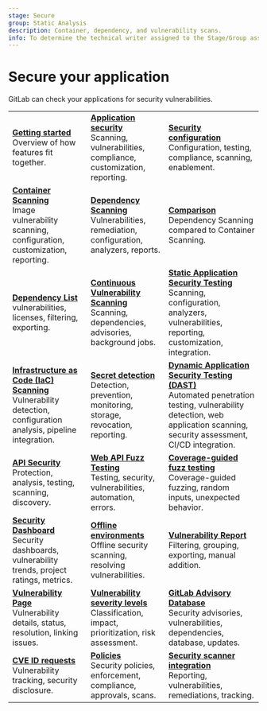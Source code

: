 ```yaml
---
stage: Secure
group: Static Analysis
description: Container, dependency, and vulnerability scans.
info: To determine the technical writer assigned to the Stage/Group associated with this page, see https://handbook.gitlab.com/handbook/product/ux/technical-writing/#assignments
---
```


# Secure your application

GitLab can check your applications for security vulnerabilities.

| | | |
|--|--|--|
| [**Getting started**](get-started-security.md)<br>Overview of how features fit together. | [**Application security**](index.md)<br>Scanning, vulnerabilities, compliance, customization, reporting. | [**Security configuration**](configuration/index.md)<br>Configuration, testing, compliance, scanning, enablement. |
| [**Container Scanning**](container_scanning/index.md)<br>Image vulnerability scanning, configuration, customization, reporting. | [**Dependency Scanning**](dependency_scanning/index.md)<br>Vulnerabilities, remediation, configuration, analyzers, reports. | [**Comparison**](comparison_dependency_and_container_scanning.md)<br>Dependency Scanning compared to Container Scanning. |
| [**Dependency List**](dependency_list/index.md)<br>vulnerabilities, licenses, filtering, exporting. | [**Continuous Vulnerability Scanning**](continuous_vulnerability_scanning/index.md)<br>Scanning, dependencies, advisories, background jobs. | [**Static Application Security Testing**](sast/index.md)<br>Scanning, configuration, analyzers, vulnerabilities, reporting, customization, integration. |
| [**Infrastructure as Code (IaC) Scanning**](iac_scanning/index.md)<br>Vulnerability detection, configuration analysis, pipeline integration. | [**Secret detection**](secret_detection/index.md)<br>Detection, prevention, monitoring, storage, revocation, reporting. | [**Dynamic Application Security Testing (DAST)**](dast/index.md)<br>Automated penetration testing, vulnerability detection, web application scanning, security assessment, CI/CD integration. |
| [**API Security**](api_security/index.md)<br>Protection, analysis, testing, scanning, discovery. | [**Web API Fuzz Testing**](api_fuzzing/index.md)<br>Testing, security, vulnerabilities, automation, errors. | [**Coverage-guided fuzz testing**](coverage_fuzzing/index.md)<br>Coverage-guided fuzzing, random inputs, unexpected behavior. |
| [**Security Dashboard**](security_dashboard/index.md)<br>Security dashboards, vulnerability trends, project ratings, metrics. | [**Offline environments**](offline_deployments/index.md)<br>Offline security scanning, resolving vulnerabilities. | [**Vulnerability Report**](vulnerability_report/index.md)<br>Filtering, grouping, exporting, manual addition. |
| [**Vulnerability Page**](vulnerabilities/index.md)<br>Vulnerability details, status, resolution, linking issues. | [**Vulnerability severity levels**](vulnerabilities/severities.md)<br>Classification, impact, prioritization, risk assessment. | [**GitLab Advisory Database**](gitlab_advisory_database/index.md)<br>Security advisories, vulnerabilities, dependencies, database, updates. |
| [**CVE ID requests**](cve_id_request.md)<br>Vulnerability tracking, security disclosure. | [**Policies**](policies/index.md)<br>Security policies, enforcement, compliance, approvals, scans. | [**Security scanner integration**](../../development/integrations/secure.md)<br>Reporting, vulnerabilities, remediations, tracking. |

